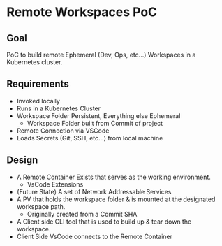 # Remote Workspaces PoC

## Goal

PoC to build remote Ephemeral (Dev, Ops, etc...) Workspaces in a Kubernetes cluster.

## Requirements

- Invoked locally
- Runs in a Kubernetes Cluster
- Workspace Folder Persistent, Everything else Ephemeral
  - Workspace Folder built from Commit of project
- Remote Connection via VSCode
- Loads Secrets (Git, SSH, etc...) from local machine

## Design

- A Remote Container Exists that serves as the working environment.
  - VsCode Extensions
- (Future State) A set of Network Addressable Services
- A PV that holds the workspace folder & is mounted at the designated workspace path.
  - Originally created from a Commit SHA
- A Client side CLI tool that is used to build up & tear down the workspace.
- Client Side VsCode connects to the Remote Container